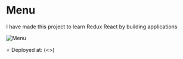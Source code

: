 # Menu 

I have made this project to learn Redux React by building applications



![Menu]()

⭐ Deployed at: (<>)
